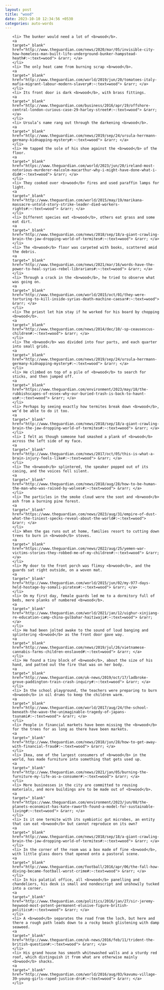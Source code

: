 ```yaml
---
layout: post
title: "wood"
date: 2023-10-10 12:34:56 +0530
categories: auto-words
---
```

<ol>

    <li> The bunker would need a lot of <b>wood</b>.
    <a 
    target="_blank" 
    href="http://www.theguardian.com/news/2020/mar/05/invisible-city-how-homeless-man-built-life-underground-bunker-hampstead-heath#:~:text=wood"> &rarr; </a>
    </li>
    <li> The only heat came from burning scrap <b>wood</b>.
    <a 
    target="_blank" 
    href="http://www.theguardian.com/world/2019/jun/20/tomatoes-italy-mafia-migrant-labour-modern-slavery#:~:text=wood"> &rarr; </a>
    </li>
    <li> Its front door is dark <b>wood</b>, with brass fittings.
    <a 
    target="_blank" 
    href="http://www.theguardian.com/business/2016/apr/19/offshore-central-london-curious-case-29-harley-street#:~:text=wood"> &rarr; </a>
    </li>
    <li> Ursula’s name rang out through the darkening <b>wood</b>.
    <a 
    target="_blank" 
    href="http://www.theguardian.com/news/2019/sep/24/ursula-herrmann-germany-kidnapping-mystery#:~:text=wood"> &rarr; </a>
    </li>
    <li> He tapped the sole of his shoe against the <b>wood</b> of the floor.
    <a 
    target="_blank" 
    href="https://www.theguardian.com/world/2023/jun/20/ireland-most-notorious-murderer-malcolm-macarthur-why-i-might-have-done-what-i-did#:~:text=wood"> &rarr; </a>
    </li>
    <li> They cooked over <b>wood</b> fires and used paraffin lamps for light.
    <a 
    target="_blank" 
    href="http://www.theguardian.com/world/2015/may/19/marikana-massacre-untold-story-strike-leader-died-workers-rights#:~:text=wood"> &rarr; </a>
    </li>
    <li> Different species eat <b>wood</b>, others eat grass and some eat dirt.
    <a 
    target="_blank" 
    href="http://www.theguardian.com/news/2018/sep/18/a-giant-crawling-brain-the-jaw-dropping-world-of-termites#:~:text=wood"> &rarr; </a>
    </li>
    <li> The <b>wood</b> floor was carpeted with books, scattered amid the debris.
    <a 
    target="_blank" 
    href="http://www.theguardian.com/news/2021/mar/16/words-have-the-power-to-heal-syrias-rebel-librarians#:~:text=wood"> &rarr; </a>
    </li>
    <li> Through a crack in the <b>wood</b>, he tried to observe what was going on.
    <a 
    target="_blank" 
    href="http://www.theguardian.com/world/2015/oct/01/they-were-torturing-to-kill-inside-syrias-death-machine-caesar#:~:text=wood"> &rarr; </a>
    </li>
    <li> The priest let him stay if he worked for his board by chopping <b>wood</b>.
    <a 
    target="_blank" 
    href="http://www.theguardian.com/news/2014/dec/10/-sp-ceausescus-children#:~:text=wood"> &rarr; </a>
    </li>
    <li> The <b>wood</b> was divided into four parts, and each quarter into small grids.
    <a 
    target="_blank" 
    href="http://www.theguardian.com/news/2019/sep/24/ursula-herrmann-germany-kidnapping-mystery#:~:text=wood"> &rarr; </a>
    </li>
    <li> He climbed on top of a pile of <b>wood</b> to search for sticks, and then jumped off.
    <a 
    target="_blank" 
    href="https://www.theguardian.com/environment/2023/may/18/the-rubbishscapes-of-essex-why-our-buried-trash-is-back-to-haunt-us#:~:text=wood"> &rarr; </a>
    </li>
    <li> Perhaps by seeing exactly how termites break down <b>wood</b>, we’d be able to do it too.
    <a 
    target="_blank" 
    href="http://www.theguardian.com/news/2018/sep/18/a-giant-crawling-brain-the-jaw-dropping-world-of-termites#:~:text=wood"> &rarr; </a>
    </li>
    <li> I felt as though someone had smashed a plank of <b>wood</b> across the left side of my face.
    <a 
    target="_blank" 
    href="http://www.theguardian.com/news/2017/oct/05/this-is-what-a-brain-injury-feels-like#:~:text=wood"> &rarr; </a>
    </li>
    <li> The <b>wood</b> splintered, the speaker popped out of its casing, and the voices fell silent.
    <a 
    target="_blank" 
    href="http://www.theguardian.com/news/2018/aug/28/how-to-be-human-the-man-who-was-raised-by-wolves#:~:text=wood"> &rarr; </a>
    </li>
    <li> The particles in the smoke cloud were the soot and <b>wood</b> ash from a burning pine forest.
    <a 
    target="_blank" 
    href="https://www.theguardian.com/news/2023/aug/31/empire-of-dust-what-the-tiniest-specks-reveal-about-the-world#:~:text=wood"> &rarr; </a>
    </li>
    <li> When the gas runs out at home, families resort to cutting down trees to burn in <b>wood</b> stoves.
    <a 
    target="_blank" 
    href="https://www.theguardian.com/news/2022/aug/25/yemen-war-victims-stories-they-robbed-me-of-my-children#:~:text=wood"> &rarr; </a>
    </li>
    <li> My door to the front porch was flimsy <b>wood</b>, and the guards sat right outside, on a woven mat.
    <a 
    target="_blank" 
    href="http://www.theguardian.com/world/2015/jun/02/my-977-days-held-hostage-by-somali-pirates#:~:text=wood"> &rarr; </a>
    </li>
    <li> On my first day, female guards led me to a dormitory full of beds, mere planks of numbered <b>wood</b>.
    <a 
    target="_blank" 
    href="http://www.theguardian.com/world/2021/jan/12/uighur-xinjiang-re-education-camp-china-gulbahar-haitiwaji#:~:text=wood"> &rarr; </a>
    </li>
    <li> He had been jolted awake to the sound of loud banging and splintering <b>wood</b> as the front door gave way.
    <a 
    target="_blank" 
    href="http://www.theguardian.com/news/2019/jul/26/vietnamese-cannabis-farms-children-enslaved#:~:text=wood"> &rarr; </a>
    </li>
    <li> He found a tiny block of <b>wood</b>, about the size of his hand, and patted out the fire that was on her body.
    <a 
    target="_blank" 
    href="http://www.theguardian.com/uk-news/2019/oct/17/ladbroke-grove-paddington-train-crash-inquiry#:~:text=wood"> &rarr; </a>
    </li>
    <li> In the school playground, the teachers were preparing to burn <b>wood</b> in oil drums to keep the children warm.
    <a 
    target="_blank" 
    href="http://www.theguardian.com/world/2017/aug/24/the-school-beneath-the-wave-the-unimaginable-tragedy-of-japans-tsunami#:~:text=wood"> &rarr; </a>
    </li>
    <li> People in financial markets have been missing the <b>wood</b> for the trees for as long as there have been markets.
    <a 
    target="_blank" 
    href="http://www.theguardian.com/news/2018/jun/28/how-to-get-away-with-financial-fraud#:~:text=wood"> &rarr; </a>
    </li>
    <li> Ikea, one of the largest consumers of <b>wood</b> in the world, has made furniture into something that gets used up.
    <a 
    target="_blank" 
    href="http://www.theguardian.com/news/2021/jan/05/burning-the-furniture-my-life-as-a-consumer#:~:text=wood"> &rarr; </a>
    </li>
    <li> More businesses in the city are committed to reusing materials, and more buildings are to be made out of <b>wood</b>.
    <a 
    target="_blank" 
    href="https://www.theguardian.com/environment/2023/jun/08/the-planets-economist-has-kate-raworth-found-a-model-for-sustainable-living#:~:text=wood"> &rarr; </a>
    </li>
    <li> Is it one termite with its symbiotic gut microbes, an entity that can eat <b>wood</b> but cannot reproduce on its own?
    <a 
    target="_blank" 
    href="http://www.theguardian.com/news/2018/sep/18/a-giant-crawling-brain-the-jaw-dropping-world-of-termites#:~:text=wood"> &rarr; </a>
    </li>
    <li> In the corner of the room was a box made of fine <b>wood</b>, with little glass doors that opened onto a pastoral scene.
    <a 
    target="_blank" 
    href="http://www.theguardian.com/football/2016/apr/06/the-fall-how-diving-became-football-worst-crime#:~:text=wood"> &rarr; </a>
    </li>
    <li> In his palatial office, all <b>wood</b> panelling and chandeliers, his desk is small and nondescript and unshowily tucked into a corner.
    <a 
    target="_blank" 
    href="http://www.theguardian.com/politics/2016/jan/27/sir-jeremy-heywood-most-potent-permanent-elusive-figure-british-politics#:~:text=wood"> &rarr; </a>
    </li>
    <li> A <b>wood</b> separates the road from the loch, but here and there a rough path leads down to a rocky beach glistening with damp seaweed.
    <a 
    target="_blank" 
    href="http://www.theguardian.com/uk-news/2016/feb/11/trident-the-british-question#:~:text=wood"> &rarr; </a>
    </li>
    <li> His grand house has smooth whitewashed walls and a sturdy red roof, which distinguish it from what are otherwise mainly <b>wood</b> shacks.
    <a 
    target="_blank" 
    href="http://www.theguardian.com/world/2016/aug/03/kavumu-village-39-young-girls-raped-justice-drc#:~:text=wood"> &rarr; </a>
    </li>